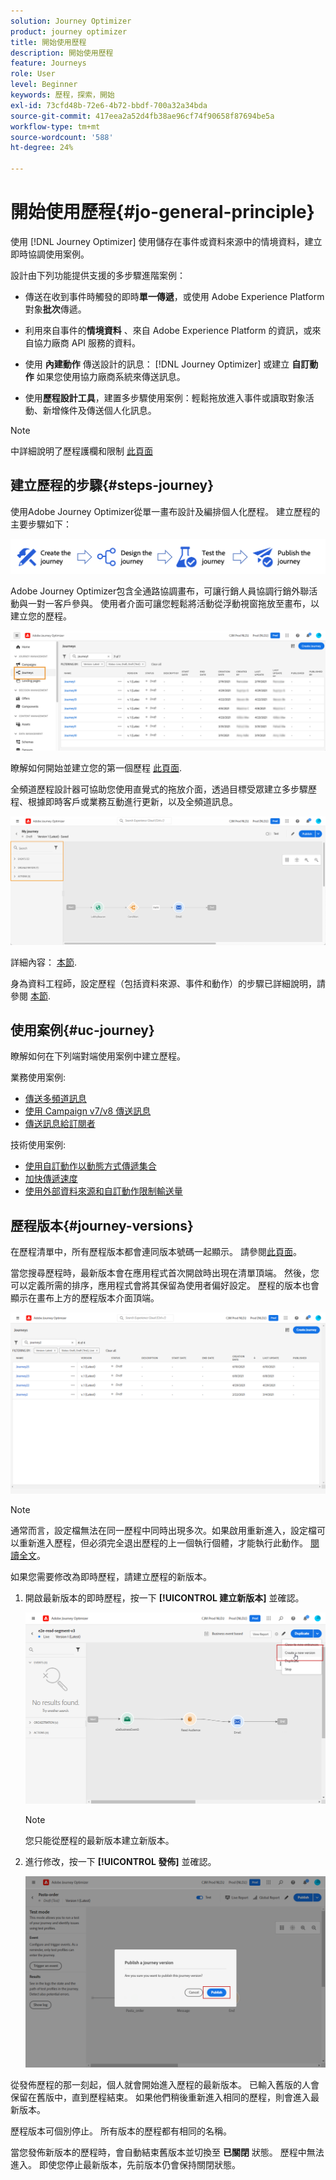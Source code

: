 ```yaml
---
solution: Journey Optimizer
product: journey optimizer
title: 開始使用歷程
description: 開始使用歷程
feature: Journeys
role: User
level: Beginner
keywords: 歷程，探索，開始
exl-id: 73cfd48b-72e6-4b72-bbdf-700a32a34bda
source-git-commit: 417eea2a52d4fb38ae96cf74f90658f87694be5a
workflow-type: tm+mt
source-wordcount: '588'
ht-degree: 24%

---
```



# 開始使用歷程{#jo-general-principle}

使用 [!DNL Journey Optimizer] 使用儲存在事件或資料來源中的情境資料，建立即時協調使用案例。

設計由下列功能提供支援的多步驟進階案例：

* 傳送在收到事件時觸發的即時&#x200B;**單一傳遞**，或使用 Adobe Experience Platform 對象&#x200B;**批次**&#x200B;傳遞。

* 利用來自事件的&#x200B;**情境資料** 、來自 Adobe Experience Platform 的資訊，或來自協力廠商 API 服務的資料。

* 使用 **內建動作** 傳送設計的訊息： [!DNL Journey Optimizer] 或建立 **自訂動作** 如果您使用協力廠商系統來傳送訊息。

* 使用&#x200B;**歷程設計工具**，建置多步驟使用案例：輕鬆拖放進入事件或讀取對象活動、新增條件及傳送個人化訊息。


>[!NOTE]
>
>中詳細說明了歷程護欄和限制 [此頁面](../start/guardrails.md)

## 建立歷程的步驟{#steps-journey}

使用Adobe Journey Optimizer從單一畫布設計及編排個人化歷程。 建立歷程的主要步驟如下：

![](assets/journey-creation-process.png)

Adobe Journey Optimizer包含全通路協調畫布，可讓行銷人員協調行銷外聯活動與一對一客戶參與。 使用者介面可讓您輕鬆將活動從浮動視窗拖放至畫布，以建立您的歷程。

![](assets/interface-journeys.png)

瞭解如何開始並建立您的第一個歷程 [此頁面](journey-gs.md).

全頻道歷程設計器可協助您使用直覺式的拖放介面，透過目標受眾建立多步驟歷程、根據即時客戶或業務互動進行更新，以及全頻道訊息。

![](assets/journey38.png)

詳細內容： [本節](using-the-journey-designer.md).

身為資料工程師，設定歷程（包括資料來源、事件和動作）的步驟已詳細說明，請參閱 [本節](../configuration/about-data-sources-events-actions.md).


## 使用案例{#uc-journey}

瞭解如何在下列端對端使用案例中建立歷程。

業務使用案例:

* [傳送多頻道訊息](journeys-uc.md)
* [使用 Campaign v7/v8 傳送訊息](ajo-ac.md)
* [傳送訊息給訂閱者](message-to-subscribers-uc.md)

技術使用案例:

* [使用自訂動作以動態方式傳遞集合](collections.md)
* [加快傳遞速度](ramp-up-deliveries-uc.md)
* [使用外部資料來源和自訂動作限制輸送量](limit-throughput.md)

## 歷程版本{#journey-versions}

在歷程清單中，所有歷程版本都會連同版本號碼一起顯示。 請參閱[此頁面](../building-journeys/using-the-journey-designer.md)。

當您搜尋歷程時，最新版本會在應用程式首次開啟時出現在清單頂端。 然後，您可以定義所需的排序，應用程式會將其保留為使用者偏好設定。 歷程的版本也會顯示在畫布上方的歷程版本介面頂端。

![](assets/journeyversions1.png)

>[!NOTE]
>
>通常而言，設定檔無法在同一歷程中同時出現多次。如果啟用重新進入，設定檔可以重新進入歷程，但必須完全退出歷程的上一個執行個體，才能執行此動作。 [閱讀全文](end-journey.md)。

如果您需要修改為即時歷程，請建立歷程的新版本。

1. 開啟最新版本的即時歷程，按一下 **[!UICONTROL 建立新版本]** 並確認。

   ![](assets/journeyversions2.png)

   >[!NOTE]
   >
   >您只能從歷程的最新版本建立新版本。

1. 進行修改，按一下 **[!UICONTROL 發佈]** 並確認。

   ![](assets/journeyversions3.png)

從發佈歷程的那一刻起，個人就會開始進入歷程的最新版本。 已輸入舊版的人會保留在舊版中，直到歷程結束。 如果他們稍後重新進入相同的歷程，則會進入最新版本。

歷程版本可個別停止。 所有版本的歷程都有相同的名稱。

當您發佈新版本的歷程時，會自動結束舊版本並切換至 **已關閉** 狀態。 歷程中無法進入。 即使您停止最新版本，先前版本仍會保持關閉狀態。
